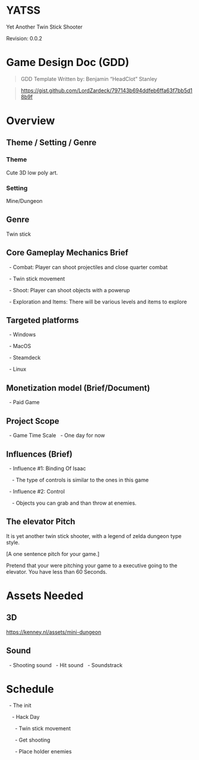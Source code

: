 # YATSS

Yet Another Twin Stick Shooter

Revision: 0.0.2

  

# Game Design Doc (GDD)

> GDD Template Written by: Benjamin “HeadClot” Stanley

> https://gist.github.com/LordZardeck/797143b694ddfeb6ffa63f7bb5d18b9f

  
  

# Overview

  
  

## Theme / Setting / Genre

  

### Theme

Cute 3D low poly art.

  

### Setting

Mine/Dungeon

## Genre
Twin stick
  

## Core Gameplay Mechanics Brief

  

  - Combat: Player can shoot projectiles and close quarter combat

  - Twin stick movement

  - Shoot: Player can shoot objects with a powerup

  - Exploration and Items: There will be various levels and items to explore

  

## Targeted platforms

  - Windows

  - MacOS

  - Steamdeck

  - Linux

  

## Monetization model (Brief/Document)

  - Paid Game

  

## Project Scope

  - Game Time Scale
	  - One day for now
  

## Influences (Brief)

  - Influence #1: Binding Of Isaac

    - The type of controls is similar to the ones in this game

  - Influence #2: Control

    - Objects you can grab and than throw at enemies.

  

## The elevator Pitch

  

It is yet another twin stick shooter, with a legend of zelda dungeon type style.

  

[A one sentence pitch for your game.]

Pretend that your were pitching your game to a executive going to the elevator. You have less than 60 Seconds.


  

# Assets Needed

## 3D

https://kenney.nl/assets/mini-dungeon

  

## Sound

  - Shooting sound
  - Hit sound
  - Soundstrack

    

# Schedule

  - The init

    - Hack Day

      - Twin stick movement

      - Get shooting

      - Place holder enemies
